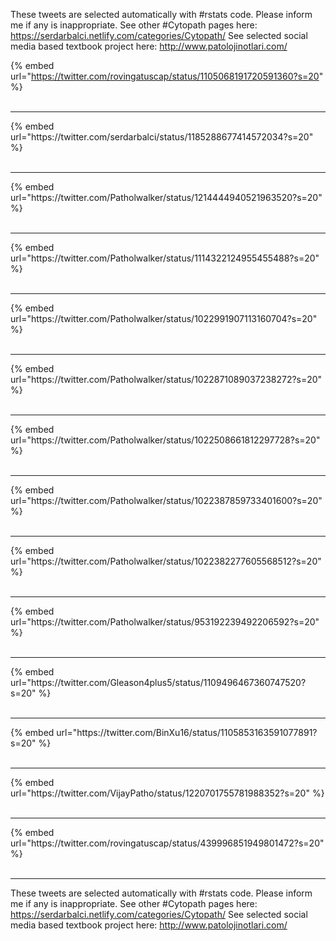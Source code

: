 

These tweets are selected automatically with #rstats code. Please inform me if any is inappropriate.
See other #Cytopath pages here: https://serdarbalci.netlify.com/categories/Cytopath/ 
See selected social media based textbook project here: http://www.patolojinotlari.com/

{% embed url="https://twitter.com/rovingatuscap/status/1105068191720591360?s=20" %}<br>
<br>
<hr>
{% embed url="https://twitter.com/serdarbalci/status/1185288677414572034?s=20" %}<br>
<br>
<hr>
{% embed url="https://twitter.com/Patholwalker/status/1214444940521963520?s=20" %}<br>
<br>
<hr>
{% embed url="https://twitter.com/Patholwalker/status/1114322124955455488?s=20" %}<br>
<br>
<hr>
{% embed url="https://twitter.com/Patholwalker/status/1022991907113160704?s=20" %}<br>
<br>
<hr>
{% embed url="https://twitter.com/Patholwalker/status/1022871089037238272?s=20" %}<br>
<br>
<hr>
{% embed url="https://twitter.com/Patholwalker/status/1022508661812297728?s=20" %}<br>
<br>
<hr>
{% embed url="https://twitter.com/Patholwalker/status/1022387859733401600?s=20" %}<br>
<br>
<hr>
{% embed url="https://twitter.com/Patholwalker/status/1022382277605568512?s=20" %}<br>
<br>
<hr>
{% embed url="https://twitter.com/Patholwalker/status/953192239492206592?s=20" %}<br>
<br>
<hr>
{% embed url="https://twitter.com/Gleason4plus5/status/1109496467360747520?s=20" %}<br>
<br>
<hr>
{% embed url="https://twitter.com/BinXu16/status/1105853163591077891?s=20" %}<br>
<br>
<hr>
{% embed url="https://twitter.com/VijayPatho/status/1220701755781988352?s=20" %}<br>
<br>
<hr>
{% embed url="https://twitter.com/rovingatuscap/status/439996851949801472?s=20" %}<br>
<br>
<hr>


These tweets are selected automatically with #rstats code. Please inform me if any is inappropriate.
See other #Cytopath pages here: https://serdarbalci.netlify.com/categories/Cytopath/ 
See selected social media based textbook project here: http://www.patolojinotlari.com/
